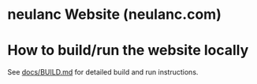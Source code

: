 # neulanc Website (neulanc.com)

# How to build/run the website locally
See [docs/BUILD.md](docs/BUILD.md) for detailed build and run instructions.
